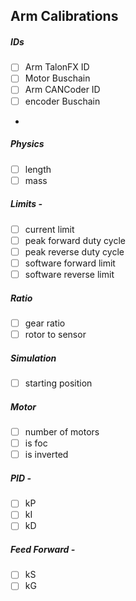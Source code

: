 Arm Calibrations
-----------------------------

##### IDs

- [ ] Arm TalonFX ID 
- [ ] Motor Buschain
- [ ] Arm CANCoder ID 
- [ ] encoder Buschain
- 
##### Physics

- [ ] length
- [ ] mass

##### Limits -

- [ ] current limit
- [ ] peak forward duty cycle
- [ ] peak reverse duty cycle
- [ ] software forward limit
- [ ] software reverse limit

##### Ratio
- [ ] gear ratio
- [ ] rotor to sensor

##### Simulation

- [ ] starting position

##### Motor

- [ ] number of motors
- [ ] is foc
- [ ] is inverted

##### PID -

- [ ] kP  
- [ ] kI   
- [ ] kD

##### Feed Forward -

- [ ] kS   
- [ ] kG
